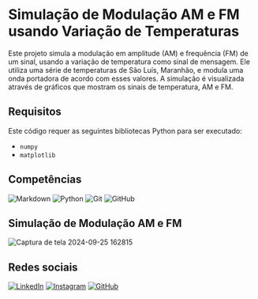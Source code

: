 # Simulação de Modulação AM e FM usando Variação de Temperaturas

Este projeto simula a modulação em amplitude (AM) e frequência (FM) de um sinal, usando a variação de temperatura como sinal de mensagem. Ele utiliza uma série de temperaturas de São Luís, Maranhão, e modula uma onda portadora de acordo com esses valores. A simulação é visualizada através de gráficos que mostram os sinais de temperatura, AM e FM.

## Requisitos

Este código requer as seguintes bibliotecas Python para ser executado:

- `numpy`
- `matplotlib`

## Competências


![Markdown](https://img.shields.io/badge/Markdown-000?style=for-the-badge&logo=markdown)
![Python](https://img.shields.io/badge/python-3670A0?style=for-the-badge&logo=python&logoColor=ffdd54)
![Git](https://img.shields.io/badge/GIT-E44C30?style=for-the-badge&logo=git&logoColor=white)
![GitHub](https://img.shields.io/badge/GitHub-100000?style=for-the-badge&logo=github&logoColor=white)



## Simulação de Modulação AM e FM
![Captura de tela 2024-09-25 162815](https://github.com/user-attachments/assets/4bc5d818-50ff-40d3-8645-d882ab746149)

## Redes sociais
[![LinkedIn](https://img.shields.io/badge/LinkedIn-0077B5?style=for-the-badge&logo=linkedin&logoColor=white)](https://www.linkedin.com/in/jo%C3%A3o-victor-carvalho-silva-052b85324/)
[![Instagram](https://img.shields.io/badge/-Instagram-%23E4405F?style=for-the-badge&logo=instagram&logoColor=white)](https://www.instagram.com/sleeazy_billy/)
[![GitHub](https://img.shields.io/badge/GitHub-100000?style=for-the-badge&logo=github&logoColor=white)](https://github.com/joaovictordb)
